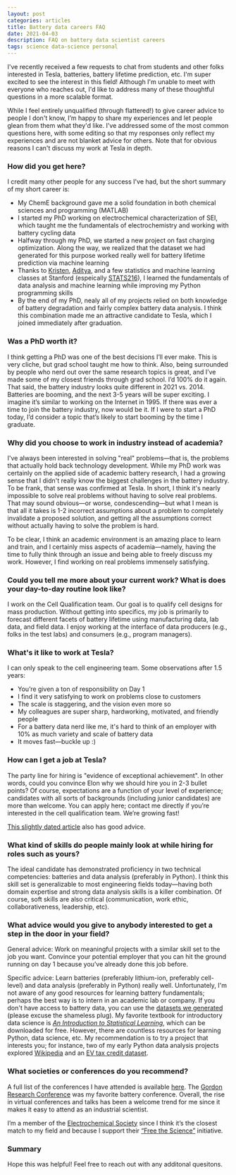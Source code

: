 ```yaml
---
layout: post
categories: articles
title: Battery data careers FAQ
date: 2021-04-03
description: FAQ on battery data scientist careers
tags: science data-science personal
---
```


I've recently received a few requests to chat from students and other folks interested in Tesla, batteries, battery lifetime prediction, etc. I'm super excited to see the interest in this field! Although I'm unable to meet with everyone who reaches out, I'd like to address many of these thoughtful questions in a more scalable format.

While I feel entirely unqualified (through flattered!) to give career advice to people I don't know, I’m happy to share my experiences and let people glean from them what they'd like. I've addressed some of the most common questions here, with some editing so that my responses only reflect my experiences and are not blanket advice for others. Note that for obvious reasons I can't discuss my work at Tesla in depth.

### How did you get here?
I credit many other people for any success I've had, but the short summary of my short career is:
- My ChemE background gave me a solid foundation in both chemical sciences and programming (MATLAB)
- I started my PhD working on electrochemical characterization of SEI, which taught me the fundamentals of electrochemistry and working with battery cycling data
- Halfway through my PhD, we started a new project on fast charging optimization. Along the way, we realized that the dataset we had generated for this purpose worked really well for battery lifetime prediction via machine learning
- Thanks to [Kristen](https://kseverso.github.io), [Aditya](http://aditya-grover.github.io), and a few statistics and machine learning classes at Stanford (espeically [STATS216](https://explorecourses.stanford.edu/search?view=catalog&filter-coursestatus-Active=on&q=STATS%20216:%20Introduction%20to%20Statistical%20Learning&academicYear=20132014)), I learned the fundamentals of data analysis and machine learning while improving my Python programming skills
- By the end of my PhD, nealy all of my projects relied on both knowledge of battery degradation and fairly complex battery data analysis. I think this combination made me an attractive candidate to Tesla, which I joined immediately after graduation.

### Was a PhD worth it?
I think getting a PhD was one of the best decisions I’ll ever make. This is very cliche, but grad school taught me how to think. Also, being surrounded by people who nerd out over the same research topics is great, and I’ve made some of my closest friends through grad school. I’d 100% do it again. 
That said, the battery industry looks quite different in 2021 vs. 2014. Batteries are booming, and the next 3-5 years will be super exciting. I imagine it’s similar to working on the Internet in 1995. If there was ever a time to join the battery industry, now would be it. If I were to start a PhD today, I’d consider a topic that’s likely to start booming by the time I graduate.

### Why did you choose to work in industry instead of academia?
I've always been interested in solving "real" problems—that is, the problems that actually hold back technology development. While my PhD work was certainly on the applied side of academic battery research, I had a growing sense that I didn't really know the biggest challenges in the battery industry. To be frank, that sense was confirmed at Tesla. In short, I think it's nearly impossible to solve real problems without having to solve real problems. That may sound obvious—or worse, condescending—but what I mean is that all it takes is 1-2 incorrect assumptions about a problem to completely invalidate a proposed solution, and getting all the assumptions correct without actually having to solve the problem is hard.

To be clear, I think an academic environment is an amazing place to learn and train, and I certainly miss aspects of academia—namely, having the time to fully think through an issue and being able to freely discuss my work. However, I find working on real problems immensely satisfying.

### Could you tell me more about your current work? What is does your day-to-day routine look like?
I work on the Cell Qualification team. Our goal is to qualify cell designs for mass production. Without getting into specifics, my job is primarily to forecast different facets of battery lifetime using manufacturing data, lab data, and field data. I enjoy working at the interface of data producers (e.g., folks in the test labs) and consumers (e.g., program managers). 

### What's it like to work at Tesla?
I can only speak to the cell engineering team. Some observations after 1.5 years:
- You’re given a ton of responsibility on Day 1
- I find it very satisfying to work on problems close to customers
- The scale is staggering, and the vision even more so
- My colleagues are super sharp, hardworking, motivated, and friendly people 
- For a battery data nerd like me, it's hard to think of an employer with 10% as much variety and scale of battery data
- It moves fast—buckle up :)

### How can I get a job at Tesla?
The party line for hiring is "evidence of exceptional achievement". In other words, could you convince Elon why we should hire you in 2-3 bullet points? Of course, expectations are a function of your level of experience; candidates with all sorts of backgrounds (including junior candidates) are more than welcome. You can apply here; contact me directly if you’re interested in the cell qualification team. We’re growing fast!

[This slightly dated article](https://www.cnbc.com/2018/04/16/how-to-land-a-job-at-tesla.html) also has good advice.

### What kind of skills do people mainly look at while hiring for roles such as yours?
The ideal candidate has demonstrated proficiency in two technical competencies: batteries and data analysis (preferably in Python). I think this skill set is generalizable to most engineering fields today—having both domain expertise and strong data analysis skills is a killer combination. Of course, soft skills are also critical (communication, work ethic, collaborativeness, leadership, etc). 

### What advice would you give to anybody interested to get a step in the door in your field?
General advice: Work on meaningful projects with a similar skill set to the job you want. Convince your potential employer that you can hit the ground running on day 1 because you’ve already done this job before.

Specific advice: Learn batteries (preferably lithium-ion, preferably cell-level) and data analysis (preferably in Python) really well. Unfortunately, I'm not aware of any good resources for learning battery fundamentals; perhaps the best way is to intern in an academic lab or company. If you don't have access to battery data, you can use the [datasets we generated](https://data.matr.io/1/) (please excuse the shameless plug). My favorite textbook for introductory data science is [*An Introduction to Statistical Learning*](https://www.statlearning.com), which can be downloaded for free. However, there are countless resources for learning Python, data science, etc. My recommendation is to try a project that interests you; for instance, two of my early Python data analysis projects explored [Wikipedia](https://petermattia.com/articles/2017/10/14/kevin-bacon-and-wikipedia.html) and an [EV tax credit dataset](https://petermattia.com/articles/2017/11/08/delaware-evs.html).

### What societies or conferences do you recommend?
A full list of the conferences I have attended is available [here](/presentations). The [Gordon Research Conference](https://www.grc.org/batteries-conference/2018/) was my favorite battery conference. Overall, the rise in virtual conferences and talks has been a welcome trend for me since it makes it easy to attend as an industrial scientist.

I’m a member of the [Electrochemical Society](https://www.electrochem.org) since I think it’s the closest match to my field and because I support their [“Free the Science”](https://freethescience.org/about) initiative. 

### Summary
Hope this was helpful! Feel free to reach out with any additonal quesitons.
